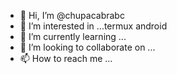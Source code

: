 - 👋 Hi, I’m @chupacabrabc
- 👀 I’m interested in ...termux android 
- 🌱 I’m currently learning ...
- 💞️ I’m looking to collaborate on ...
- 📫 How to reach me ...

<!---
chupacabrabc/chupacabrabc is a ✨ special ✨ repository because its `README.md` (this file) appears on your GitHub profile.
You can click the Preview link to take a look at your changes.
--->
